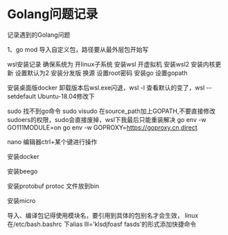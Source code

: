 # Golang问题记录
记录遇到的Golang问题

1、go mod 导入自定义包，路径要从最外层包开始写


wsl安装记录
确保系统为
开linux子系统
安装wsl
开虚拟机
安装wsl2
安装内核更新
设置默认为2
安装分发版
换源
设置root密码
安装go
设置gopath

安装桌面版docker
卸载版本后wsl.exe闪退，wsl -l 查看默认的变了，wsl --setdefault Ubuntu-18.04修改下

sudo 找不到go命令 sudo visudo 在source_path加上GOPATH,不要直接修改sudoers的权限，sudo会直接废掉，wsl下我最后只能重装解决
go env -w GO111MODULE=on
 go env -w GOPROXY=https://goproxy.cn,direct

nano 编辑器ctrl+某个键进行操作

安装docker

安装beego

安装protobuf
protoc 文件放到bin


安装micro

导入、编译包记得使用模块名，要引用到具体的包别名才会生效，
linux 在/etc/bash.bashrc 下alias lll='klsdjfoasf fasds'的形式添加快捷命令 

